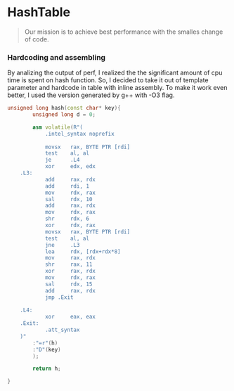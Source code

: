 # HashTable
> Our mission is to achieve best performance with the smalles change of code.

### Hardcoding and assembling
By analizing the output of perf, I realized the the significant amount of cpu time is spent on hash function. So, I decided to take it out of template parameter and hardcode in table with inline assembly. To make it work even better, I used the version generated by g++ with -O3 flag.
```C++
unsigned long hash(const char* key){
        unsigned long d = 0;

        asm volatile(R"(
            .intel_syntax noprefix
    
            movsx   rax, BYTE PTR [rdi]
            test    al, al
            je      .L4
            xor     edx, edx
    .L3:
            add     rax, rdx
            add     rdi, 1
            mov     rdx, rax
            sal     rdx, 10
            add     rax, rdx
            mov     rdx, rax
            shr     rdx, 6
            xor     rdx, rax
            movsx   rax, BYTE PTR [rdi]
            test    al, al
            jne     .L3
            lea     rdx, [rdx+rdx*8]
            mov     rax, rdx
            shr     rax, 11
            xor     rax, rdx
            mov     rdx, rax
            sal     rdx, 15
            add     rax, rdx
            jmp .Exit
    
    .L4:
            xor     eax, eax
    .Exit:
            .att_syntax
    )"
        :"=r"(h)
		:"D"(key)
		);

		return h;

}
```
